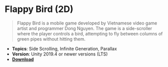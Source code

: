 # Flappy Bird (2D)

> Flappy Bird is a mobile game developed by Vietnamese video game artist and programmer Dong Nguyen. The game is a side-scroller where the player controls a bird, attempting to fly between columns of green pipes without hitting them.

- **Topics**: Side Scrolling, Infinite Generation, Parallax
- **Version**: Unity 2019.4 or newer versions (LTS)
- [**Download**](https://github.com/DimalMaloku1/Flappy-Bird/archive/refs/heads/main.zip)
